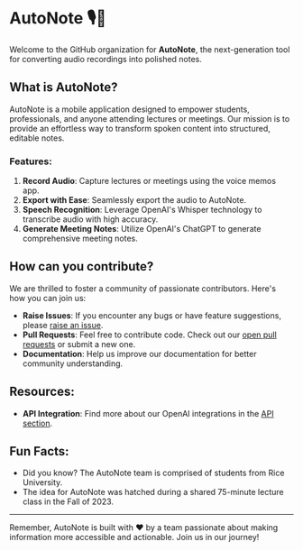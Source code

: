 # AutoNote 🎙️📝

Welcome to the GitHub organization for **AutoNote**, the next-generation tool for converting audio recordings into polished notes.

## What is AutoNote?

AutoNote is a mobile application designed to empower students, professionals, and anyone attending lectures or meetings. Our mission is to provide an effortless way to transform spoken content into structured, editable notes.

### Features:

1. **Record Audio**: Capture lectures or meetings using the voice memos app.
2. **Export with Ease**: Seamlessly export the audio to AutoNote.
3. **Speech Recognition**: Leverage OpenAI's Whisper technology to transcribe audio with high accuracy.
4. **Generate Meeting Notes**: Utilize OpenAI's ChatGPT to generate comprehensive meeting notes.

## How can you contribute?

We are thrilled to foster a community of passionate contributors. Here's how you can join us:

- **Raise Issues**: If you encounter any bugs or have feature suggestions, please [raise an issue](https://github.com/Auto-Note/AutoNote/issues).
- **Pull Requests**: Feel free to contribute code. Check out our [open pull requests](https://github.com/Auto-Note/AutoNote/pulls) or submit a new one.
- **Documentation**: Help us improve our documentation for better community understanding.

## Resources:

- **API Integration**: Find more about our OpenAI integrations in the [API section](https://autonote-280aba09783f.herokuapp.com/api).

## Fun Facts:

- Did you know? The AutoNote team is comprised of students from Rice University. 
- The idea for AutoNote was hatched during a shared 75-minute lecture class in the Fall of 2023.

---

Remember, AutoNote is built with ❤️ by a team passionate about making information more accessible and actionable. Join us in our journey!


